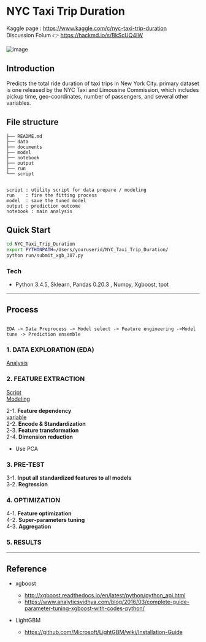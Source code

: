 # NYC Taxi Trip Duration
Kaggle page : https://www.kaggle.com/c/nyc-taxi-trip-duration
<br >Discussion Folum :point_right: <https://hackmd.io/s/BkScUQ4IW>



![image](https://github.com/yennanliu/NYC_Taxi_Trip_Duration/blob/master/data/nyc_taxi.jpg)


## Introduction

Predicts the total ride duration of taxi trips in New York City. primary dataset is one released by the NYC Taxi and Limousine Commission, which includes pickup time, geo-coordinates, number of passengers, and several other variables.

## File structure

```
├── README.md
├── data  
├── documents
├── model   
├── notebook
├── output
├── run
└── script


script : utility script for data prepare / modeling 
run    : fire the fitting process 
model  : save the tuned model
output : prediction outcome
notebook : main analysis

```


## Quick Start



```Bash
cd NYC_Taxi_Trip_Duration
export PYTHONPATH=/Users/youruserid/NYC_Taxi_Trip_Duration/
python run/submit_xgb_387.py

```

### Tech
- Python 3.4.5, Sklearn, Pandas 0.20.3 , Numpy, Xgboost, tpot


---
## Process

```

EDA -> Data Preprocess -> Model select -> Feature engineering ->Model tune -> Prediction ensemble

```


### 1. DATA EXPLORATION (EDA)

[Analysis](/notebook)

### 2. FEATURE EXTRACTION 

[Script](/script)<br>
[Modeling](/run)

2-1. **Feature dependency**<br>
[variable](/variable.md) <br>
2-2. **Encode & Standardization** <br>
2-3. **Feature transformation** <br>
2-4. **Dimension reduction**
   * Use PCA

### 3. PRE-TEST
3-1. **Input all standardized features to all models** <br>
3-2. **Regression**

### 4. OPTIMIZATION
4-1. **Feature optimization**<br>
4-2. **Super-parameters tuning** <br>
4-3. **Aggregation**<br>

### 5. RESULTS  

---
## Reference

- xgboost
  - http://xgboost.readthedocs.io/en/latest/python/python_api.html 
  - https://www.analyticsvidhya.com/blog/2016/03/complete-guide-parameter-tuning-xgboost-with-codes-python/

- LightGBM
  - https://github.com/Microsoft/LightGBM/wiki/Installation-Guide



